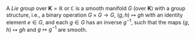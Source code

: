 A *Lie group* over $\mathbf{K}=\mathbb{R}$ or $\mathbb{C}$ is a smooth manifold $G$ (over $\mathbf{K}$) with a group structure, i.e., a binary operation $G \times G \to G$, $(g, h) \mapsto gh$ with an identity element $e \in G$, and each $g \in G$ has an inverse $g^{-1}$, such that the maps $(g, h) \mapsto gh$ and $g \mapsto g^{-1}$ are smooth.
